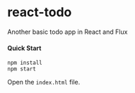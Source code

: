 # react-todo
Another basic todo app in React and Flux

#### Quick Start

```
npm install
npm start
```

Open the `index.html` file.

